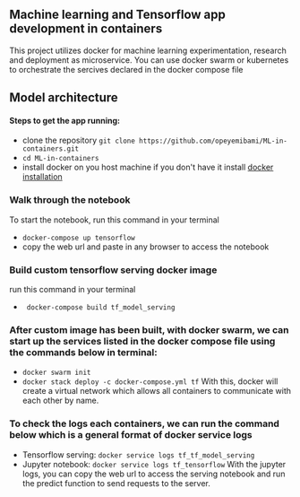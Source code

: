 ## Machine learning and Tensorflow app development in containers
This project utilizes docker for machine learning experimentation, research and deployment as microservice. 
You can use docker swarm or kubernetes to orchestrate the sercives declared in the docker compose file
## Model architecture 


#### Steps to get the app running: 
- clone the repository ```git clone https://github.com/opeyemibami/ML-in-containers.git ```
-  ```cd ML-in-containers ```
- install docker on you host machine if you don't have it install [docker installation](https://docs.docker.com/get-docker/)
### Walk through the notebook 
To start the notebook, run this command in your terminal
- ```docker-compose up tensorflow ```
- copy the web url and paste in any browser to access the notebook
### Build custom tensorflow serving docker image 
run this command in your terminal
- ``` docker-compose build tf_model_serving```

### After custom image has been built, with docker swarm, we can start up the services listed in the docker compose file using the commands below in terminal: 
- ``` docker swarm init ```
-  ``` docker stack deploy -c docker-compose.yml tf ```
With this, docker will create a virtual network which allows all containers to communicate with each other by name.

### To check the logs each containers, we can run the command below which is a general format of docker service logs <any of the service names created above>
- Tensorflow serving:  ``` docker service logs tf_tf_model_serving ``` 
- Jupyter notebook: ``` docker service logs tf_tensorflow ```
With the jupyter logs, you can copy the web url to access the serving notebook and run the predict function to send requests to the server. 
